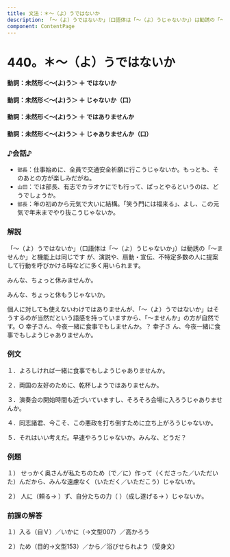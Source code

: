 ```yaml
---
title: 文法：＊～（よ）うではないか
description: 「～（よ）うではないか」（口語体は「～（よ）うじゃないか」）は勧誘の「～ませんか」と機能上は同じです が、演説や、扇動・宣伝、不特定多数の人に提案して行動を呼びかける時などに多く用いられます。
component: ContentPage
---
```



# 440。＊～（よ）うではないか
#### 動詞：未然形＜～(よ)う＞ ＋ ではないか
#### 動詞：未然形＜～(よ)う＞ ＋ じゃないか（口）
#### 動詞：未然形＜～(よ)う＞ ＋ ではありませんか
#### 動詞：未然形＜～(よ)う＞ ＋ じゃありませんか（口）
### ♪会話♪
- `部長`：仕事始めに、全員で交通安全祈願に行こうじゃないか。もっとも、そのあとの方が楽しみだがね。
- `山田`：では部長、有志でカラオケにでも行って、ぱっとやるというのは、どうでしょうか。
- `部長`：年の初めから元気で大いに結構。「笑う門には福来る」、よし、この元気で年末までやり抜こうじゃないか。
### 解説
「～（よ）うではないか」（口語体は「～（よ）うじゃないか」）は勧誘の「～ませんか」と機能上は同じです が、演説や、扇動・宣伝、不特定多数の人に提案して行動を呼びかける時などに多く用いられます。

みんな、ちょっと休みませんか。

みんな、ちょっと休もうじゃないか。

個人に対しても使えないわけではありませんが、「～（よ）うではないか」はそうするのが当然だという語感を持っていますから、「～ませんか」の方が自然です。○ 幸子さん、今夜一緒に食事でもしませんか。？ 幸子さ ん、今夜一緒に食事でもしようじゃありませんか。
### 例文
１．よろしければ一緒に食事でもしようじゃありませんか。

２．両国の友好のために、乾杯しようではありませんか。

３．演奏会の開始時間も近づいていますし、そろそろ会場に入ろうじゃありませんか。

４．同志諸君、今こそ、この悪政を打ち倒すために立ち上がろうじゃないか。

５．それはいい考えだ。早速やろうじゃないか。みんな、どうだ？
### 例題
１） せっかく奥さんが私たちのため（で／に）作って（くださった／いただいた）んだから、みんな遠慮なく（いただく／いただこう）じゃないか。    

２） 人に（頼る→ ）ず、自分たちの力（ ）（成し遂げる→ ）じゃないか。
### 前課の解答
１）入る（自Ｖ）／いかに（→文型007）／高かろう

２）ため（目的→文型153）／から／浴びせられよう（受身文）
